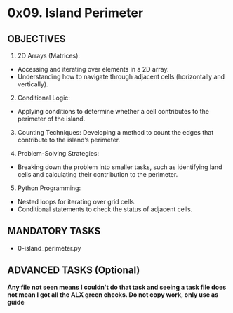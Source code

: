 # 0x09. Island Perimeter

## OBJECTIVES
1. 2D Arrays (Matrices):
- Accessing and iterating over elements in a 2D array.
- Understanding how to navigate through adjacent cells (horizontally and vertically).

2. Conditional Logic:
- Applying conditions to determine whether a cell contributes to the perimeter of the island.

3. Counting Techniques:
Developing a method to count the edges that contribute to the island’s perimeter.

4. Problem-Solving Strategies:
- Breaking down the problem into smaller tasks, such as identifying land cells and calculating their contribution to the perimeter.

5. Python Programming:
- Nested loops for iterating over grid cells.
- Conditional statements to check the status of adjacent cells.

## MANDATORY TASKS
- 0-island_perimeter.py

## ADVANCED TASKS (Optional)

**Any file not seen means I couldn't do that task and seeing a task file does not mean I got all the ALX green checks. Do not copy work, only use as guide**
